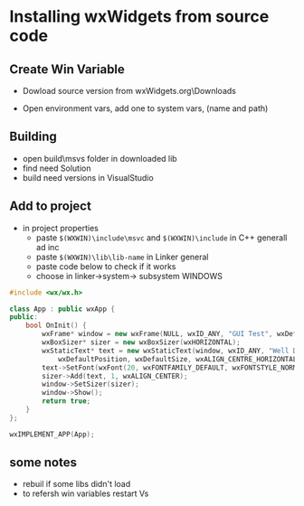


# Installing wxWidgets from source code

## Create Win Variable

- Dowload source version from wxWidgets.org\Downloads

- Open environment vars, add one to system vars, (name and path)

## Building

- open build\msvs folder in downloaded lib
- find need Solution
- build need versions in VisualStudio

## Add to project

- in project properties
    - paste `$(WXWIN)\include\msvc` and `$(WXWIN)\include`  in C++ generall ad inc
    - paste `$(WXWIN)\lib\lib-name` in Linker general
    - paste code below to check if it works
    - choose in linker->system-> subsystem WINDOWS
```cpp
#include <wx/wx.h>

class App : public wxApp {
public:
    bool OnInit() {
        wxFrame* window = new wxFrame(NULL, wxID_ANY, "GUI Test", wxDefaultPosition, wxSize(600, 400));
        wxBoxSizer* sizer = new wxBoxSizer(wxHORIZONTAL);
        wxStaticText* text = new wxStaticText(window, wxID_ANY, "Well Done!\nEverything seems to be working",
            wxDefaultPosition, wxDefaultSize, wxALIGN_CENTRE_HORIZONTAL);
        text->SetFont(wxFont(20, wxFONTFAMILY_DEFAULT, wxFONTSTYLE_NORMAL, wxFONTWEIGHT_NORMAL));
        sizer->Add(text, 1, wxALIGN_CENTER);
        window->SetSizer(sizer);
        window->Show();
        return true;
    }
};

wxIMPLEMENT_APP(App);

```

## some notes
- rebuil if some libs didn't load
- to refersh win variables restart Vs